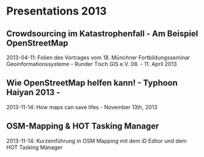 # Presentations 2013

## Crowdsourcing im Katastrophenfall - Am Beispiel OpenStreetMap
2013-04-11: Folien des Vortrages vom 18. Münchner Fortbildungsseminar Geoinformationssysteme - Runder Tisch GIS e.V. 08. - 11. April 2013

## Wie OpenStreetMap helfen kann! - Typhoon Haiyan 2013 -
2013-11-14: How maps can save lifes - November 13th, 2013

## OSM-Mapping & HOT Tasking Manager
2013-11-14: Kurzeinführung in OSM Mapping mit dem iD Editor und dem HOT Tasking Manager

